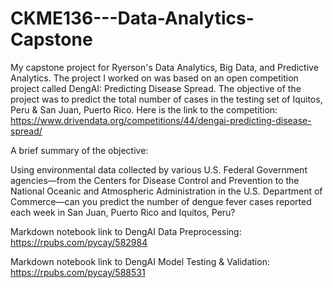 # CKME136---Data-Analytics-Capstone
My capstone project for Ryerson's Data Analytics, Big Data, and Predictive Analytics. The project I worked on was based on an open competition project called DengAI: Predicting Disease Spread. The objective of the project was to predict the total number of cases in the testing set of Iquitos, Peru &amp; San Juan, Puerto Rico.
Here is the link to the competition: https://www.drivendata.org/competitions/44/dengai-predicting-disease-spread/

A brief summary of the objective: 

Using environmental data collected by various U.S. Federal Government agencies—from the Centers for Disease Control and Prevention to the National Oceanic and Atmospheric Administration in the U.S. Department of Commerce—can you predict the number of dengue fever cases reported each week in San Juan, Puerto Rico and Iquitos, Peru?

Markdown notebook link to DengAI Data Preprocessing: https://rpubs.com/pycay/582984

Markdown notebook link to DengAI Model Testing & Validation: https://rpubs.com/pycay/588531
